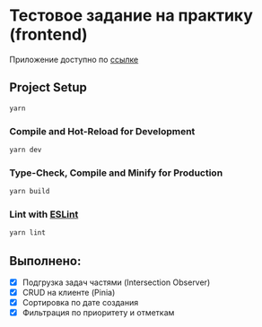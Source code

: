 # Тестовое задание на практику (frontend)

Приложение доступно по [ссылке](https://vl-test-task.vercel.app/)

## Project Setup

```sh
yarn
```

### Compile and Hot-Reload for Development

```sh
yarn dev
```

### Type-Check, Compile and Minify for Production

```sh
yarn build
```

### Lint with [ESLint](https://eslint.org/)

```sh
yarn lint
```

## Выполнено:
- [X] Подгрузка задач частями (Intersection Observer)
- [X] CRUD на клиенте (Pinia)
- [X] Сортировка по дате создания
- [X] Фильтрация по приоритету и отметкам
